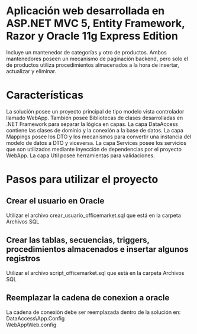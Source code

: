 
# Aplicación web desarrollada en ASP.NET MVC 5, Entity Framework, Razor y Oracle 11g Express Edition

Incluye un mantenedor de categorías y otro de productos. Ambos mantenedores poseen un mecanismo de paginación backend, pero solo el de productos 
utiliza procedimientos almacenados a la hora de insertar, actualizar y eliminar.

# Características

La solución posee un proyecto principal de tipo modelo vista controlador llamado WebApp. 
También posee Bibliotecas de clases desarrolladas en .NET Framework para separar la lógica
en capas. La capa DataAccess contiene las clases de dominio y la conexión a la base de datos. La capa Mappings posee los DTO y los mecanismos
para convertir una instancia del modelo de datos a DTO y viceversa. La capa Services posee los servicios que son utilizados mediante inyección
de dependencias por el proyecto WebApp. La capa Util posee herramientas para validaciones.

# Pasos para utilizar el proyecto

## Crear el usuario en Oracle

Utilizar el archivo crear_usuario_officemarket.sql que está en la carpeta Archivos SQL

## Crear las tablas, secuencias, triggers, procedimientos almacenados e insertar algunos registros

Utilizar el archivo script_officemarket.sql que está en la carpeta Archivos SQL

## Reemplazar la cadena de conexion a oracle

La cadena de conexión debe ser reemplazada dentro de la solución en: <br /> 
DataAccess\App.Config <br />
WebApp\Web.config <br />
